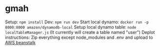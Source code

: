 # gmah

Setup: `npm install`
Dev: `npm run dev`
Start local dynamo: `docker run -p 8000:8000 amazon/dynamodb-local`
Setup local dynamo table: `node localTableManager.js` (It currently will create a table named "user")
Deplot instructions: Zip everything except node_modules and .env and upload to [AWS beanstalk](https://ap-southeast-5.console.aws.amazon.com/elasticbeanstalk/home?region=ap-southeast-5#/environment/dashboard?environmentId=e-tyhth82n3m)